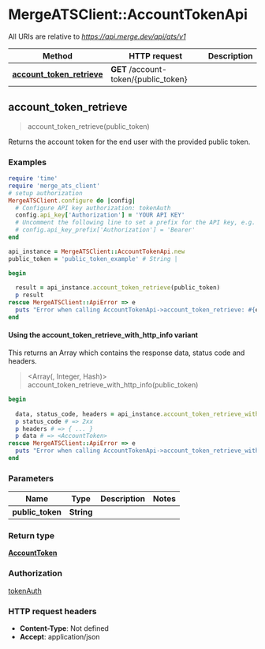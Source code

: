 # MergeATSClient::AccountTokenApi

All URIs are relative to *https://api.merge.dev/api/ats/v1*

| Method | HTTP request | Description |
| ------ | ------------ | ----------- |
| [**account_token_retrieve**](AccountTokenApi.md#account_token_retrieve) | **GET** /account-token/{public_token} |  |


## account_token_retrieve

> <AccountToken> account_token_retrieve(public_token)



Returns the account token for the end user with the provided public token.

### Examples

```ruby
require 'time'
require 'merge_ats_client'
# setup authorization
MergeATSClient.configure do |config|
  # Configure API key authorization: tokenAuth
  config.api_key['Authorization'] = 'YOUR API KEY'
  # Uncomment the following line to set a prefix for the API key, e.g. 'Bearer' (defaults to nil)
  # config.api_key_prefix['Authorization'] = 'Bearer'
end

api_instance = MergeATSClient::AccountTokenApi.new
public_token = 'public_token_example' # String | 

begin
  
  result = api_instance.account_token_retrieve(public_token)
  p result
rescue MergeATSClient::ApiError => e
  puts "Error when calling AccountTokenApi->account_token_retrieve: #{e}"
end
```

#### Using the account_token_retrieve_with_http_info variant

This returns an Array which contains the response data, status code and headers.

> <Array(<AccountToken>, Integer, Hash)> account_token_retrieve_with_http_info(public_token)

```ruby
begin
  
  data, status_code, headers = api_instance.account_token_retrieve_with_http_info(public_token)
  p status_code # => 2xx
  p headers # => { ... }
  p data # => <AccountToken>
rescue MergeATSClient::ApiError => e
  puts "Error when calling AccountTokenApi->account_token_retrieve_with_http_info: #{e}"
end
```

### Parameters

| Name | Type | Description | Notes |
| ---- | ---- | ----------- | ----- |
| **public_token** | **String** |  |  |

### Return type

[**AccountToken**](AccountToken.md)

### Authorization

[tokenAuth](../README.md#tokenAuth)

### HTTP request headers

- **Content-Type**: Not defined
- **Accept**: application/json

